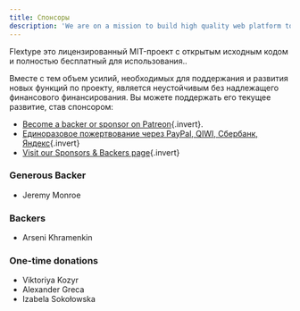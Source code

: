 ```yaml
---
title: Спонсоры
description: 'We are on a mission to build high quality web platform to develop fast, flexible, easier to manage websites with Flextype!'
---
```


Flextype это лицензированный MIT-проект с открытым исходным кодом и полностью бесплатный для использования..

Вместе с тем объем усилий, необходимых для поддержания и развития новых функций по проекту, является неустойчивым без надлежащего финансового финансирования. Вы можете поддержать его текущее развитие, став спонсором:

* [Become a backer or sponsor on Patreon](https://www.patreon.com/awilum ""){.invert}.
* [Единоразовое пожертвование через PayPal, QIWI, Сбербанк, Яндекс](//flextype.org/en/one-time-donation ""){.invert}
* [Visit our Sponsors & Backers page](//flextype.org/en/sponsors ""){.invert}

### Generous Backer
* Jeremy Monroe

### Backers
* Arseni Khramenkin

### One-time donations
* Viktoriya Kozyr
* Alexander Greca
* Izabela Sokołowska
